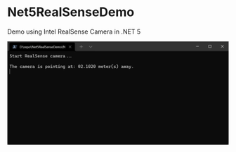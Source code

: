 # Net5RealSenseDemo

Demo using Intel RealSense Camera in .NET 5

![screenshot](pics/demo_program_screen_shot.png)